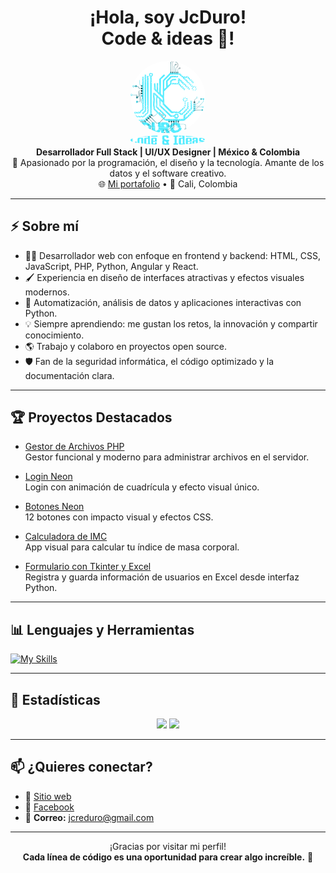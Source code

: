 
<h1 align="center">¡Hola, soy JcDuro! 
  <br>
Code & ideas 👋!</h1>
<p align="center">
  <img src="logoJCDBLUE.png" width="120" style="border-radius:50%">
  <br>
  <img src="logoJCDBLUEletras.png" width="120" style="border-radius:50%">
  
  <br>
  <b>Desarrollador Full Stack | UI/UX Designer | México & Colombia</b><br>
  🚀 Apasionado por la programación, el diseño y la tecnología. Amante de los datos y el software creativo.<br>
  🌐 <a href="https://jcduro.bexartideas.com/index.php">Mi portafolio</a> • 📍 Cali, Colombia
</p>

---

## ⚡ Sobre mí

- 👨‍💻 Desarrollador web con enfoque en frontend y backend: HTML, CSS, JavaScript, PHP, Python, Angular y React.
- 🖌️ Experiencia en diseño de interfaces atractivas y efectos visuales modernos.
- 🐍 Automatización, análisis de datos y aplicaciones interactivas con Python.
- 💡 Siempre aprendiendo: me gustan los retos, la innovación y compartir conocimiento.
- 🌎 Trabajo y colaboro en proyectos open source.
- 🛡️ Fan de la seguridad informática, el código optimizado y la documentación clara.

---

## 🏆 Proyectos Destacados

- [Gestor de Archivos PHP](https://github.com/jcduro/Gestor_de_Archivos_php)  
  Gestor funcional y moderno para administrar archivos en el servidor.

- [Login Neon](https://github.com/jcduro/Login_Neon)  
  Login con animación de cuadrícula y efecto visual único.

- [Botones Neon](https://github.com/jcduro/Botones_neon)  
  12 botones con impacto visual y efectos CSS.

- [Calculadora de IMC](https://github.com/jcduro/Calculadora_de_IMC)  
  App visual para calcular tu índice de masa corporal.

- [Formulario con Tkinter y Excel](https://github.com/jcduro/Formulario_con_Tkinter_y_Excel)  
  Registra y guarda información de usuarios en Excel desde interfaz Python.

---

## 📊 Lenguajes y Herramientas

[![My Skills](https://skillicons.dev/icons?i=html,css,js,php,python,java,mysql,sqlite,git,github,linux,vscode,bootstrap,wordpress,photoshop,ubuntu,mint,windows,svg,atom,codepen,debian&theme=light&perline=8)](https://skillicons.dev)


---

## 🚩 Estadísticas

<p align="center">
  <img src="https://github-readme-stats.vercel.app/api?username=jcduro&show_icons=true&title_color=00c3ff&icon_color=f0fafb&bg_color=292929&text_color=ffffff&hide_title=true" height="135">
  <img src="https://github-readme-stats.vercel.app/api/top-langs/?username=jcduro&layout=compact&bg_color=292929&text_color=ffffff" height="120">
</p>

---

## 📫 ¿Quieres conectar?

- 🔗 [Sitio web](https://jcduro.bexartideas.com/index.php)
- 💬 [Facebook](https://www.facebook.com/profile.php?id=61581848413029)
- 📨 **Correo:** jcreduro@gmail.com

---

<p align="center">
  ¡Gracias por visitar mi perfil!<br>
  <b>Cada línea de código es una oportunidad para crear algo increíble.</b> 🚀
</p>
